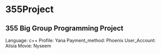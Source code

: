 # 355Project
## 355 Big Group Programming Project
Language: c++
Profile: Yana
Payment_method: Phoenix
User_Account: Alisia 
Movie: Nyseem
